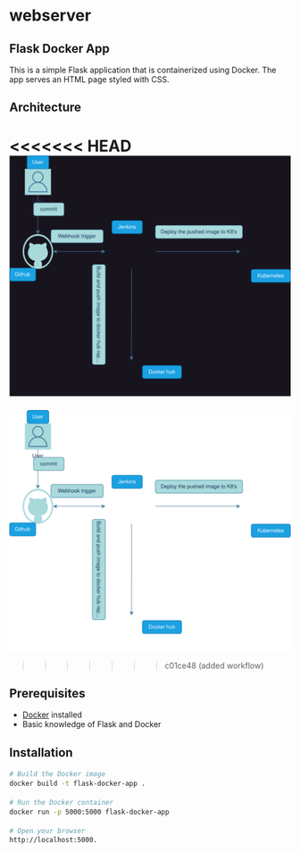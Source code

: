 # webserver
## Flask Docker App

This is a simple Flask application that is containerized using Docker. The app serves an HTML page styled with CSS.


## Architecture

<<<<<<< HEAD
![CICD](./images/cicd.drawio)
=======
![CICD](./images/cicd.drawio.svg)
>>>>>>> c01ce48 (added workflow)


## Prerequisites

- [Docker](https://www.docker.com/) installed
- Basic knowledge of Flask and Docker

## Installation

```bash
# Build the Docker image
docker build -t flask-docker-app .

# Run the Docker container
docker run -p 5000:5000 flask-docker-app

# Open your browser 
http://localhost:5000.

